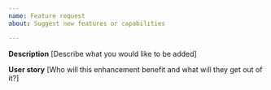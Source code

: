 ```yaml
---
name: Feature request
about: Suggest new features or capabilities

---
```


**Description**
[Describe what you would like to be added]

**User story**
[Who will this enhancement benefit and what will they get out of it?]
